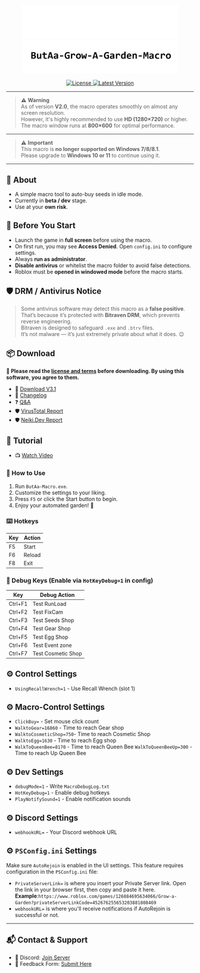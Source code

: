 <p align="center">
  <img src="https://raw.githubusercontent.com/K-M19/ButAa-Grow-A-Garden-Macro/refs/heads/main/IMG/B-Theme.png#gh-dark-mode-only" width="420">
  <img src="https://raw.githubusercontent.com/K-M19/ButAa-Grow-A-Garden-Macro/refs/heads/main/IMG/W-Theme.png#gh-light-mode-only" width="420">
</p>

<div align="center">
  <a href="https://github.com/K-M19/ButAa-Grow-A-Garden-Macro/blob/main/LICENSE.md">
    <img src="https://img.shields.io/github/license/K-M19/ButAa-Grow-A-Garden-Macro" alt="License">
  </a>
  <a href="https://github.com/K-M19/ButAa-Grow-A-Garden-Macro/releases/latest">
    <img src="https://img.shields.io/github/v/release/K-M19/ButAa-Grow-A-Garden-Macro" alt="Latest Version">
  </a>
</div>

---

> ⚠️ **Warning**  
> As of version **V2.0**, the macro operates smoothly on almost any screen resolution.  
> However, it's highly recommended to use **HD (1280×720)** or higher.  
> The macro window runs at **800×600** for optimal performance.

---

> ⚠️ **Important**  
> This macro is **no longer supported on Windows 7/8/8.1**.  
> Please upgrade to **Windows 10 or 11** to continue using it.

---

## 🔧 About

- A simple macro tool to auto-buy seeds in idle mode.
- Currently in **beta / dev** stage.
- Use at your **own risk**.

## 🧠 Before You Start

- Launch the game in **full screen** before using the macro.
- On first run, you may see **Access Denied**. Open `config.ini` to configure settings.
- Always **run as administrator**.
- **Disable antivirus** or whitelist the macro folder to avoid false detections.
- Roblox must be **opened in windowed mode** before the macro starts.

## 🛡️ DRM / Antivirus Notice

> Some antivirus software may detect this macro as a **false positive**.  
> That’s because it’s protected with **Bitraven DRM**, which prevents reverse engineering.  
> Bitraven is designed to safeguard `.exe` and `.btrv` files.  
> It’s not malware — it’s just extremely private about what it does. 😉

## 📦 Download

**📜 Please read the [license and terms](https://github.com/K-M19/ButAa-Grow-A-Garden-Macro/blob/main/LICENSE.md) before downloading. By using this software, you agree to them.**

- 🔗 [Download V3.1](https://github.com/K-M19/ButAa-Grow-A-Garden-Macro/releases/download/V3.1/ButAa-Grow-A-Garden-Macro.V.3.1.7z)
- 📝 [Changelog](https://github.com/K-M19/ButAa-Grow-A-Garden-Macro/blob/main/Update.md)
- ❓ [Q&A](https://github.com/K-M19/ButAa-Grow-A-Garden-Macro/blob/main/Q&A.md)
- 🛡️ [VirusTotal Report](https://www.virustotal.com/gui/file/8b19cc095f8fcfe59e668f27329242165ff98447a3183d8d675c98b59684b1c7)
- 🛡️ [Neiki.Dev Report](https://tip.neiki.dev/file/8b19cc095f8fcfe59e668f27329242165ff98447a3183d8d675c98b59684b1c7)
## 🎥 Tutorial

- 📺 [Watch Video](https://youtu.be/Q77zyCgRnCg)

### 🔄 How to Use
1. Run `ButAa-Macro.exe`.
2. Customize the settings to your liking.
3. Press `F5` or click the Start button to begin.
4. Enjoy your automated garden! 🌙

### ⌨️ Hotkeys

| Key | Action |
| --- | ------ |
| F5  | Start  |
| F6  | Reload |
| F8  | Exit   |

### 🐞 Debug Keys (Enable via `HotKeyDebug=1` in config)

| Key     | Debug Action       |
| ------- | ------------------ |
| Ctrl+F1 | Test RunLoad       |
| Ctrl+F2 | Test FixCam        |
| Ctrl+F3 | Test Seeds Shop    |
| Ctrl+F4 | Test Gear Shop     |
| Ctrl+F5 | Test Egg Shop      |
| Ctrl+F6 | Test Event zone    |
| Ctrl+F7 | Test Cosmetic Shop |

## ⚙️ Control Settings
- `UsingRecallWrench=1` - Use Recall Wrench (slot 1)

## ⚙️ Macro-Control Settings

- `ClickBuy=` - Set mouse click count
- `WalktoGear=16860` - Time to reach Gear shop
- `WalktoCosmeticShop=750`- Time to reach Cosmetic Shop
- `WalktoEgg=1630` - Time to reach Egg shop
- `WalkToQueenBee=8170` - Time to reach Queen Bee
  `WalkToQueenBeeUp=300` - Time to reach Up Queen Bee
## ⚙️ Dev Settings

- `debugMode=1` - Write `MacroDebugLog.txt`
- `HotKeyDebug=1` - Enable debug hotkeys
- `PlayNotifySound=1` - Enable notification sounds

## ⚙️ Discord Settings

- `webhookURL=` - Your Discord webhook URL

## ⚙️ `PSConfig.ini` Settings

Make sure `AutoRejoin` is enabled in the UI settings. This feature requires configuration in the `PSConfig.ini` file:

- `PrivateServerLink=` is where you insert your Private Server link. Open the link in your browser first, then copy and paste it here.  
  **Example**:`https://www.roblox.com/games/126884695634066/Grow-a-Garden?privateServerLinkCode=452676255653203881808469`
- `webhookURL=` is where you'll receive notifications if AutoRejoin is successful or not.

---

## 📬 Contact & Support

- 🔗 Discord: [Join Server](https://discord.com/invite/n8M25v2fGq)
- 🔗 Feedback Form: [Submit Here](https://forms.gle/kBEapkmL8zWsRgUr9)
